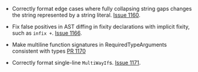 * Correctly format edge cases where fully collapsing string gaps changes the
  string represented by a string literal. [Issue
  1160](https://github.com/tweag/ormolu/issues/1160).

* Fix false positives in AST diffing in fixity declarations with implicit
  fixity, such as `infix +`. [Issue
  1166](https://github.com/tweag/ormolu/issues/1166).

* Make multiline function signatures in RequiredTypeArguments consistent with
  types [PR 1170](https://github.com/tweag/ormolu/pull/1170)

* Correctly format single-line `MultiWayIf`s. [Issue
  1171](https://github.com/tweag/ormolu/issues/1171).
